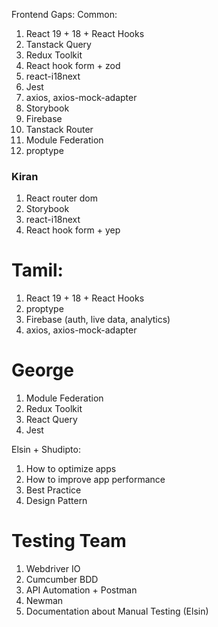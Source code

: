 
Frontend Gaps: 
Common:
1. React 19 + 18 + React Hooks
3. Tanstack Query
4. Redux Toolkit
5. React hook form + zod
6. react-i18next
7. Jest
8. axios, axios-mock-adapter
9. Storybook
10. Firebase
11. Tanstack Router
12. Module Federation
13. proptype

### Kiran
1. React router dom
2. Storybook
3. react-i18next
4. React hook form + yep

# Tamil:
1. React 19 + 18 + React Hooks
2. proptype
3. Firebase (auth, live data, analytics)
4. axios, axios-mock-adapter

# George
1.  Module Federation
2. Redux Toolkit
3. React Query
4. Jest


Elsin + Shudipto:
1. How to optimize apps
2. How to improve app performance
3. Best Practice
4. Design Pattern



# Testing Team
1. Webdriver IO
2. Cumcumber BDD
3. API Automation + Postman
4. Newman
5. Documentation about Manual Testing (Elsin)

